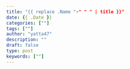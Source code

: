 ```yaml
---
title: "{{ replace .Name "-" " " | title }}"
date: {{ .Date }}
categories: [""]
tags: [""]
author: "yatta47"
description: ""
draft: false
type: post
keywords: [""]
---
```



